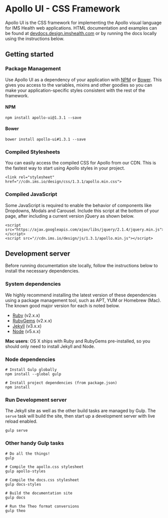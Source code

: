 # Apollo UI - CSS Framework

Apollo UI is the CSS framework for implementing the Apollo visual language for IMS Health web applications.  HTML documentation and examples can be found at [devdocs.design.imshealth.com](http://devdocs.design.imshealth.com) or by running the docs locally using the instructions below.

## Getting started

### Package Management

Use Apollo UI as a dependency of your application with [NPM](http://npmjs.com) or [Bower](http://bower.io).  This gives you access to the variables, mixins and other goodies so you can make your application-specific styles consistent with the rest of the framework.

#### NPM
```
npm install apollo-ui@1.3.1 --save
```

#### Bower
```
bower install apollo-ui#1.3.1 --save
```


### Compiled Stylesheets

You can easily access the compiled CSS for Apollo from our CDN. This is the fastest way to start using Apollo styles in your project.

```
<link rel="stylesheet" href="//cdn.ims.io/design/css/1.3.1/apollo.min.css">
```

### Compiled JavaScript

Some JavaScript is required to enable the behavior of components like Dropdowns, Modals and Carousel. Include this script at the bottom of your page, after including a current version jQuery as shown below.

```
<script src="https://ajax.googleapis.com/ajax/libs/jquery/2.1.4/jquery.min.js"></script>
<script src="//cdn.ims.io/design/js/1.3.1/apollo.min.js"></script>
```


## Development server

Before running documentation site locally, follow the instructions below to install the necessary dependencies.

### System dependencies

We highly recommend installing the latest version of these dependencies using a package management tool, such as APT, YUM or Homebrew (Mac).  The known good major version for each is noted below.

- [Ruby](https://www.ruby-lang.org) (v2.x.x)
- [RubyGems](https://rubygems.org/) (v2.x.x)
- [Jekyll](http://jekyllrb.com/) (v3.x.x)
- [Node](https://nodejs.org) (v5.x.x)

**Mac users**: OS X ships with Ruby and RubyGems pre-installed, so you should only need to install Jekyll and Node.

### Node dependencies

```
# Install Gulp globally
npm install --global gulp

# Install project dependencies (from package.json)
npm install
```

### Run Development server

The Jekyll site as well as the other build tasks are managed by Gulp.  The `serve` task will build the site, then start up a development server with live reload enabled.

```
gulp serve
```

### Other handy Gulp tasks

```
# Do all the things!
gulp

# Compile the apollo.css stylesheet
gulp apollo-styles

# Compile the docs.css stylesheet
gulp docs-styles

# Build the documentation site
gulp docs

# Run the Theo format conversions
gulp theo
```



